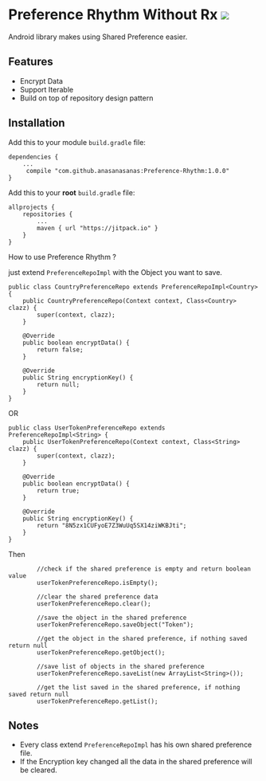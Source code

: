 # Preference Rhythm Without Rx [![](https://jitpack.io/v/anasanasanas/Preference-Rhythm-without-Rx.svg)](https://jitpack.io/#anasanasanas/Preference-Rhythm-without-Rx)


Android library makes using Shared Preference easier.

## Features
* Encrypt Data
* Support Iterable
* Build on top of repository design pattern

## Installation

Add this to your module `build.gradle` file:

```
dependencies {
    ...
     compile "com.github.anasanasanas:Preference-Rhythm:1.0.0"
}
```

Add this to your **root** `build.gradle` file:
```
allprojects {
    repositories {
        ...
        maven { url "https://jitpack.io" }
    }
}
```

How to use Preference Rhythm ?

just extend `PreferenceRepoImpl` with the Object you want to save.
```
public class CountryPreferenceRepo extends PreferenceRepoImpl<Country> {
    public CountryPreferenceRepo(Context context, Class<Country> clazz) {
        super(context, clazz);
    }

    @Override
    public boolean encryptData() {
        return false;
    }

    @Override
    public String encryptionKey() {
        return null;
    }
}
```
OR
```
public class UserTokenPreferenceRepo extends PreferenceRepoImpl<String> {
    public UserTokenPreferenceRepo(Context context, Class<String> clazz) {
        super(context, clazz);
    }

    @Override
    public boolean encryptData() {
        return true;
    }

    @Override
    public String encryptionKey() {
        return "8N5zx1CUFyoE7Z3WuUq5SX14ziWKBJti";
    }
}
```

Then
```
        //check if the shared preference is empty and return boolean value
        userTokenPreferenceRepo.isEmpty();

        //clear the shared preference data
        userTokenPreferenceRepo.clear();

        //save the object in the shared preference
        userTokenPreferenceRepo.saveObject("Token");

        //get the object in the shared preference, if nothing saved return null
        userTokenPreferenceRepo.getObject();

        //save list of objects in the shared preference
        userTokenPreferenceRepo.saveList(new ArrayList<String>());

        //get the list saved in the shared preference, if nothing saved return null
        userTokenPreferenceRepo.getList();

```


## Notes
* Every class extend `PreferenceRepoImpl` has his own shared preference file.
* If the Encryption key changed all the data in the shared preference will be cleared.
